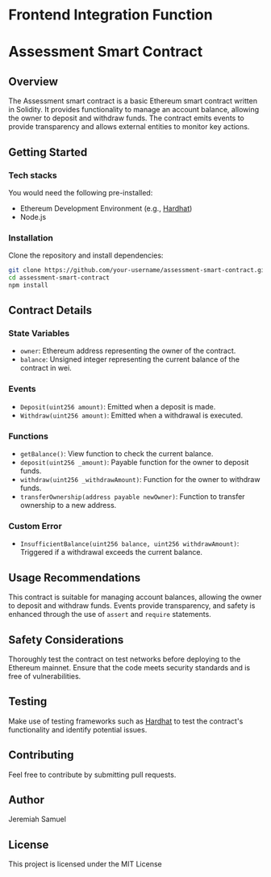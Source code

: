 # Frontend Integration Function

# Assessment Smart Contract

## Overview

The Assessment smart contract is a basic Ethereum smart contract written in Solidity. It provides functionality to manage an account balance, allowing the owner to deposit and withdraw funds. The contract emits events to provide transparency and allows external entities to monitor key actions.


## Getting Started

### Tech stacks

You would need the following pre-installed:

- Ethereum Development Environment (e.g., [Hardhat](https://hardhat.org/))
- Node.js

### Installation

Clone the repository and install dependencies:

```bash
git clone https://github.com/your-username/assessment-smart-contract.git
cd assessment-smart-contract
npm install
```

## Contract Details

### State Variables

- `owner`: Ethereum address representing the owner of the contract.
- `balance`: Unsigned integer representing the current balance of the contract in wei.

### Events

- `Deposit(uint256 amount)`: Emitted when a deposit is made.
- `Withdraw(uint256 amount)`: Emitted when a withdrawal is executed.

### Functions

- `getBalance()`: View function to check the current balance.
- `deposit(uint256 _amount)`: Payable function for the owner to deposit funds.
- `withdraw(uint256 _withdrawAmount)`: Function for the owner to withdraw funds.
- `transferOwnership(address payable newOwner)`: Function to transfer ownership to a new address.

### Custom Error

- `InsufficientBalance(uint256 balance, uint256 withdrawAmount)`: Triggered if a withdrawal exceeds the current balance.

## Usage Recommendations

This contract is suitable for managing account balances, allowing the owner to deposit and withdraw funds. Events provide transparency, and safety is enhanced through the use of `assert` and `require` statements.

## Safety Considerations

Thoroughly test the contract on test networks before deploying to the Ethereum mainnet. Ensure that the code meets security standards and is free of vulnerabilities.

## Testing

Make use of testing frameworks such as [Hardhat](https://hardhat.org/) to test the contract's functionality and identify potential issues.

## Contributing

Feel free to contribute by submitting pull requests.

## Author
Jeremiah Samuel

## License

This project is licensed under the MIT License

